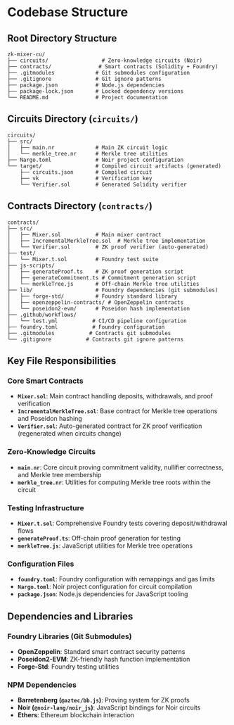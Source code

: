 # Codebase Structure

## Root Directory Structure
```
zk-mixer-cu/
├── circuits/                 # Zero-knowledge circuits (Noir)
├── contracts/               # Smart contracts (Solidity + Foundry)
├── .gitmodules             # Git submodules configuration
├── .gitignore              # Git ignore patterns
├── package.json            # Node.js dependencies
├── package-lock.json       # Locked dependency versions
└── README.md               # Project documentation
```

## Circuits Directory (`circuits/`)
```
circuits/
├── src/
│   ├── main.nr             # Main ZK circuit logic
│   └── merkle_tree.nr      # Merkle tree utilities
├── Nargo.toml              # Noir project configuration
└── target/                 # Compiled circuit artifacts (generated)
    ├── circuits.json       # Compiled circuit
    ├── vk                  # Verification key
    └── Verifier.sol        # Generated Solidity verifier
```

## Contracts Directory (`contracts/`)
```
contracts/
├── src/
│   ├── Mixer.sol           # Main mixer contract
│   ├── IncrementalMerkleTree.sol  # Merkle tree implementation
│   └── Verifier.sol        # ZK proof verifier (auto-generated)
├── test/
│   └── Mixer.t.sol         # Foundry test suite
├── js-scripts/
│   ├── generateProof.ts    # ZK proof generation script
│   ├── generateCommitment.ts # Commitment generation script
│   └── merkleTree.js       # Off-chain Merkle tree utilities
├── lib/                    # Foundry dependencies (git submodules)
│   ├── forge-std/          # Foundry standard library
│   ├── openzeppelin-contracts/ # OpenZeppelin contracts
│   └── poseidon2-evm/      # Poseidon hash implementation
├── .github/workflows/
│   └── test.yml           # CI/CD pipeline configuration
├── foundry.toml           # Foundry configuration
├── .gitmodules           # Contracts git submodules
└── .gitignore           # Contracts git ignore patterns
```

## Key File Responsibilities

### Core Smart Contracts
- **`Mixer.sol`**: Main contract handling deposits, withdrawals, and proof verification
- **`IncrementalMerkleTree.sol`**: Base contract for Merkle tree operations and Poseidon hashing
- **`Verifier.sol`**: Auto-generated contract for ZK proof verification (regenerated when circuits change)

### Zero-Knowledge Circuits  
- **`main.nr`**: Core circuit proving commitment validity, nullifier correctness, and Merkle tree membership
- **`merkle_tree.nr`**: Utilities for computing Merkle tree roots within the circuit

### Testing Infrastructure
- **`Mixer.t.sol`**: Comprehensive Foundry tests covering deposit/withdrawal flows
- **`generateProof.ts`**: Off-chain proof generation for testing
- **`merkleTree.js`**: JavaScript utilities for Merkle tree operations

### Configuration Files
- **`foundry.toml`**: Foundry configuration with remappings and gas limits
- **`Nargo.toml`**: Noir project configuration for circuit compilation
- **`package.json`**: Node.js dependencies for JavaScript tooling

## Dependencies and Libraries

### Foundry Libraries (Git Submodules)
- **OpenZeppelin**: Standard smart contract security patterns
- **Poseidon2-EVM**: ZK-friendly hash function implementation
- **Forge-Std**: Foundry testing utilities

### NPM Dependencies
- **Barretenberg (`@aztec/bb.js`)**: Proving system for ZK proofs
- **Noir (`@noir-lang/noir_js`)**: JavaScript bindings for Noir circuits
- **Ethers**: Ethereum blockchain interaction